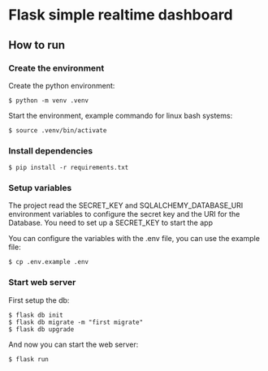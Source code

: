 # Flask simple realtime dashboard

## How to run

### Create the environment
Create the python environment:
    
    $ python -m venv .venv

Start the environment, example commando for linux bash systems:

    $ source .venv/bin/activate

### Install dependencies

    $ pip install -r requirements.txt

### Setup variables

The project read the SECRET_KEY and SQLALCHEMY_DATABASE_URI environment variables
to configure the secret key and the URI for the Database.
You need to set up a SECRET_KEY to start the app

You can configure the variables with the .env file, you can use the example file:

    $ cp .env.example .env


### Start web server

First setup the db:

    $ flask db init
    $ flask db migrate -m "first migrate"
    $ flask db upgrade

And now you can start the web server:

    $ flask run